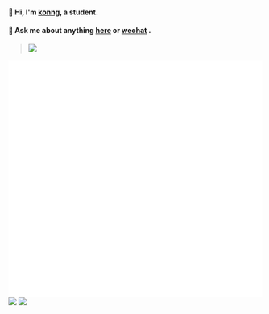 
<!-- <img align='right' alt="isocalendar" src="https://raw.githubusercontent.com/fengwei2002/fengwei2002/0927f5dd9f67e19effd9d81ed08d961a881d828f/habits.svg"> -->

#### 🌴 Hi, I'm [konng](https://konng.now.sh), a student.

#### 💬 Ask me about anything [here](https://github.com/fengwei2002/fengwei2002/issues) or <a href="https://raw.githubusercontent.com/fengwei2002/fengwei2002/main/WeChatORCode.jpg" title="CIKI1F">wechat</a> .

> <img src='https://visitor-badge.laobi.icu/badge?page_id=fengwei2002.fengwei2002' />

<img align='right' alt="wakatime" src="https://raw.githubusercontent.com/fengwei2002/fengwei2002/0927f5dd9f67e19effd9d81ed08d961a881d828f/calendar.svg">
<img align='right' alt="isocalendar" src="https://raw.githubusercontent.com/fengwei2002/fengwei2002/0927f5dd9f67e19effd9d81ed08d961a881d828f/activity.svg">


![](https://github-readme-stats.vercel.app/api?username=fengwei2002&show_icons=true&count_private=true&hide_title=true%27&hide=contribs&include_all_commits=true&theme=highcontrast&bg_color=30,e96443,904e95)
![](https://github-readme-stats.vercel.app/api/top-langs/?username=fengwei2002&hide=html&layout=compact)

 <!-- ![github stats](https://github-readme-stats.vercel.app/api?username=fengwei2002&show_icons=true) -->
